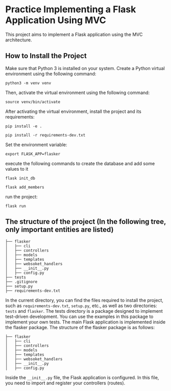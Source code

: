 # Practice Implementing a Flask Application Using MVC

This project aims to implement a Flask application using the MVC architecture.

## How to Install the Project

Make sure that Python 3 is installed on your system. Create a Python virtual environment using the following command:

```
python3 -m venv venv
```
Then, activate the virtual environment using the following command:

```
source venv/bin/activate
```
After activating the virtual environment, install the project and its requirements:

```
pip install -e .
```

```
pip install -r requirements-dev.txt
```

Set the environment variable:

```
export FLASK_APP=flasker
```
execute the following commands to create the database and add some values to it

```
flask init_db
```
```
flask add_members
```
run the project:

```
flask run
```
## The structure of the project (In the following tree, only important entities are listed)
```
├── flasker
│   ├── cli
│   ├── controllers
│   ├── models
│   ├── templates
│   ├── websoket_handlers
│   ├── __init__.py
│   ├── config.py
├── tests
├── .gitignore
├── setup.py
├── requirements-dev.txt

```
In the current directory, you can find the files required to install the project, such as `requirements-dev.txt`, `setup.py`, etc., as well as two directories: `tests` and `flasker`. The tests directory is a package designed to implement test-driven development. You can use the examples in this package to implement your own tests. The main Flask application is implemented inside the flasker package. The structure of the flasker package is as follows:
```
├── flasker
│   ├── cli
│   ├── controllers
│   ├── models
│   ├── templates
│   ├── websoket_handlers
│   ├── __init__.py
│   ├── config.py
```
Inside the `__init__.py` file, the Flask application is configured. In this file, you need to import and register your controllers (routes).
